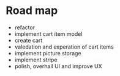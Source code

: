 # Road map
- refactor 
- implement cart item model
- create cart
- valedation and experation of cart items
- implement picture storage
- implement stripe
- polish, overhall UI and improve UX
